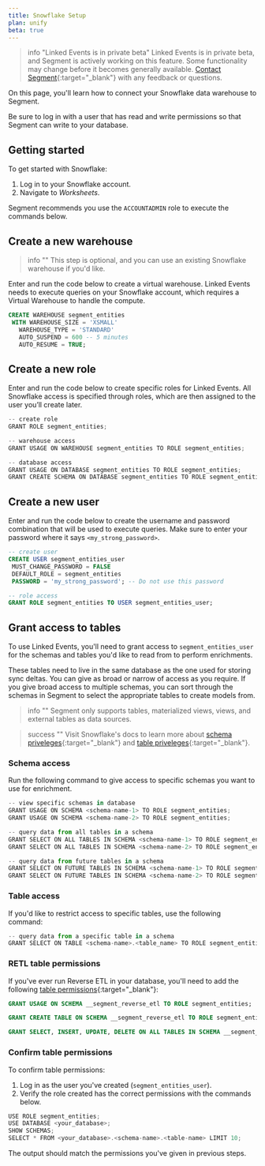 ```yaml
---
title: Snowflake Setup
plan: unify
beta: true
---
```


> info "Linked Events is in private beta"
> Linked Events is in private beta, and Segment is actively working on this feature. Some functionality may change before it becomes generally available. [Contact Segment](https://segment.com/help/contact/){:target="_blank"} with any feedback or questions.

On this page, you'll learn how to connect your Snowflake data warehouse to Segment.

Be sure to log in with a user that has read and write permissions so that Segment can write to your database. 


## Getting started 

To get started with Snowflake:

1. Log in to your Snowflake account.
2. Navigate to *Worksheets*.

Segment recommends you use the `ACCOUNTADMIN` role to execute the commands below.

## Create a new warehouse

> info ""
> This step is optional, and you can use an existing Snowflake warehouse if you'd like. 

Enter and run the code below to create a virtual warehouse. Linked Events needs to execute queries on your Snowflake account, which requires a Virtual Warehouse to handle the compute. 

   ```sql
   CREATE WAREHOUSE segment_entities
    WITH WAREHOUSE_SIZE = 'XSMALL'
      WAREHOUSE_TYPE = 'STANDARD'
      AUTO_SUSPEND = 600 -- 5 minutes
      AUTO_RESUME = TRUE;
   ```
   
## Create a new role 

Enter and run the code below to create specific roles for Linked Events. All Snowflake access is specified through roles, which are then assigned to the user you’ll create later.

   ```ts
   -- create role
   GRANT ROLE segment_entities;

   -- warehouse access
   GRANT USAGE ON WAREHOUSE segment_entities TO ROLE segment_entities;

   -- database access
   GRANT USAGE ON DATABASE segment_entities TO ROLE segment_entities;
   GRANT CREATE SCHEMA ON DATABASE segment_entities TO ROLE segment_entities;
   ```

## Create a new user 

Enter and run the code below to create the username and password combination that will be used to execute queries. Make sure to enter your password where it says `<my_strong_password>`.

   ```sql
   -- create user
   CREATE USER segment_entities_user
    MUST_CHANGE_PASSWORD = FALSE
    DEFAULT_ROLE = segment_entities
    PASSWORD = 'my_strong_password'; -- Do not use this password

   -- role access
   GRANT ROLE segment_entities TO USER segment_entities_user;
   ```

## Grant access to tables

To use Linked Events, you'll need to grant access to `segment_entities_user` for the schemas and tables you'd like to read from to perform enrichments. 

These tables need to live in the same database as the one used for storing sync deltas. You can give as broad or narrow of access as you require. If you give broad access to multiple schemas, you can sort through the schemas in Segment to select the appropriate tables to create models from.

> info ""
> Segment only supports tables, materialized views, views, and external tables as data sources.

> success ""
> Visit Snowflake's docs to learn more about [schema priveleges](https://docs.snowflake.com/en/user-guide/security-access-control-privileges#schema-privileges){:target="_blank"} and [table priveleges](https://docs.snowflake.com/en/user-guide/security-access-control-privileges#table-privileges){:target="_blank"}. 

### Schema access

Run the following command to give access to specific schemas you want to use for enrichment.

```ts
-- view specific schemas in database
GRANT USAGE ON SCHEMA <schema-name-1> TO ROLE segment_entities;
GRANT USAGE ON SCHEMA <schema-name-2> TO ROLE segment_entities;

-- query data from all tables in a schema
GRANT SELECT ON ALL TABLES IN SCHEMA <schema-name-1> TO ROLE segment_entities;
GRANT SELECT ON ALL TABLES IN SCHEMA <schema-name-2> TO ROLE segment_entities;

-- query data from future tables in a schema
GRANT SELECT ON FUTURE TABLES IN SCHEMA <schema-name-1> TO ROLE segment_entities;
GRANT SELECT ON FUTURE TABLES IN SCHEMA <schema-name-2> TO ROLE segment_entities;
```

### Table access

If you'd like to restrict access to specific tables, use the following command:

```ts
-- query data from a specific table in a schema 
GRANT SELECT ON TABLE <schema-name>.<table_name> TO ROLE segment_entities;
```

### RETL table permissions

If you've ever run Reverse ETL in your database, you'll need to add the following [table permissions](https://docs.snowflake.com/en/user-guide/security-access-control-privileges#table-privileges){:target="_blank"}:

```sql
GRANT USAGE ON SCHEMA __segment_reverse_etl TO ROLE segment_entities;

GRANT CREATE TABLE ON SCHEMA __segment_reverse_etl TO ROLE segment_entities;

GRANT SELECT, INSERT, UPDATE, DELETE ON ALL TABLES IN SCHEMA __segment_reverse_etl TO ROLE segment_entities;
```

### Confirm table permissions

To confirm table permissions:
1. Log in as the user you've created (`segment_entities_user`).
2. Verify the role created has the correct permissions with the commands below.

```ts
USE ROLE segment_entities;
USE DATABASE <your_database>;
SHOW SCHEMAS;
SELECT * FROM <your_database>.<schema-name>.<table-name> LIMIT 10;
```

The output should match the permissions you've given in previous steps.
